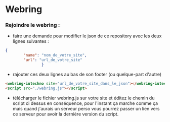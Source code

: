 # Webring

### Rejoindre le webring :
- faire une demande pour modifier le json de ce repository avec les deux lignes suivantes :
```json
{
        "name": "nom_de_votre_site",
        "url": "url_de_votre_site"
				}
```
 - rajouter ces deux lignes au bas de son footer (ou quelque-part d'autre)
```html
<webring-iutechno site="url_de_votre_site_dans_le_json"></webring-iutechno>
<script src="./webring.js"></script>
```
- télécharger le fichier webring.js sur votre site et éditez le chemin du script ci dessus en conséquence, pour l'instant ça marche comme ça mais quand j'aurais un serveur perso vous pourrez passer un lien vers ce serveur pour avoir la dernière version du script.

